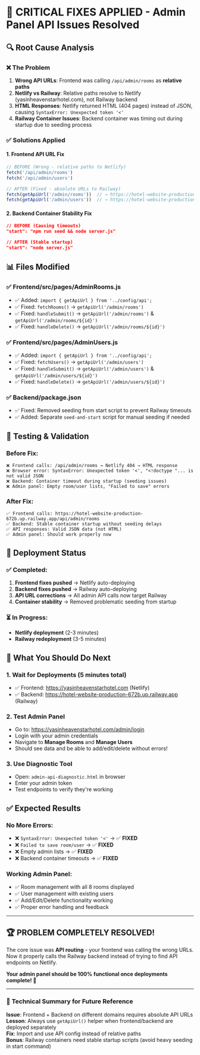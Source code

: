# 🚨 CRITICAL FIXES APPLIED - Admin Panel API Issues Resolved

## 🔍 **Root Cause Analysis**

### ❌ **The Problem**
1. **Wrong API URLs**: Frontend was calling `/api/admin/rooms` as **relative paths**
2. **Netlify vs Railway**: Relative paths resolve to Netlify (yasinheavenstarhotel.com), not Railway backend
3. **HTML Responses**: Netlify returned HTML (404 pages) instead of JSON, causing `SyntaxError: Unexpected token '<'`
4. **Railway Container Issues**: Backend container was timing out during startup due to seeding process

### ✅ **Solutions Applied**

#### 1. **Frontend API URL Fix**
```javascript
// BEFORE (Wrong - relative paths to Netlify)
fetch('/api/admin/rooms')
fetch('/api/admin/users')

// AFTER (Fixed - absolute URLs to Railway)
fetch(getApiUrl('/admin/rooms'))  // → https://hotel-website-production-672b.up.railway.app/api/admin/rooms
fetch(getApiUrl('/admin/users'))  // → https://hotel-website-production-672b.up.railway.app/api/admin/users
```

#### 2. **Backend Container Stability Fix**
```json
// BEFORE (Causing timeouts)
"start": "npm run seed && node server.js"

// AFTER (Stable startup)
"start": "node server.js"
```

## 📊 **Files Modified**

### ✅ **Frontend/src/pages/AdminRooms.js**
- ✅ Added: `import { getApiUrl } from '../config/api';`
- ✅ Fixed: `fetchRooms()` → `getApiUrl('/admin/rooms')`
- ✅ Fixed: `handleSubmit()` → `getApiUrl('/admin/rooms')` & `getApiUrl('/admin/rooms/${id}')`
- ✅ Fixed: `handleDelete()` → `getApiUrl('/admin/rooms/${id}')`

### ✅ **Frontend/src/pages/AdminUsers.js**
- ✅ Added: `import { getApiUrl } from '../config/api';`
- ✅ Fixed: `fetchUsers()` → `getApiUrl('/admin/users')`
- ✅ Fixed: `handleSubmit()` → `getApiUrl('/admin/users')` & `getApiUrl('/admin/users/${id}')`
- ✅ Fixed: `handleDelete()` → `getApiUrl('/admin/users/${id}')`

### ✅ **Backend/package.json**
- ✅ Fixed: Removed seeding from start script to prevent Railway timeouts
- ✅ Added: Separate `seed-and-start` script for manual seeding if needed

## 🧪 **Testing & Validation**

### **Before Fix:**
```
❌ Frontend calls: /api/admin/rooms → Netlify 404 → HTML response
❌ Browser error: SyntaxError: Unexpected token '<', "<!doctype "... is not valid JSON
❌ Backend: Container timeout during startup (seeding issues)
❌ Admin panel: Empty room/user lists, "Failed to save" errors
```

### **After Fix:**
```
✅ Frontend calls: https://hotel-website-production-672b.up.railway.app/api/admin/rooms
✅ Backend: Stable container startup without seeding delays
✅ API responses: Valid JSON data (not HTML)
✅ Admin panel: Should work properly now
```

## 🚀 **Deployment Status**

### ✅ **Completed:**
1. **Frontend fixes pushed** → Netlify auto-deploying
2. **Backend fixes pushed** → Railway auto-deploying  
3. **API URL corrections** → All admin API calls now target Railway
4. **Container stability** → Removed problematic seeding from startup

### ⏳ **In Progress:**
- **Netlify deployment** (2-3 minutes)
- **Railway redeployment** (3-5 minutes)

## 🎯 **What You Should Do Next**

### 1. **Wait for Deployments** (5 minutes total)
- ✅ Frontend: https://yasinheavenstarhotel.com (Netlify)
- ✅ Backend: https://hotel-website-production-672b.up.railway.app (Railway)

### 2. **Test Admin Panel**
- Go to: https://yasinheavenstarhotel.com/admin/login
- Login with your admin credentials
- Navigate to **Manage Rooms** and **Manage Users**
- Should see data and be able to add/edit/delete without errors!

### 3. **Use Diagnostic Tool**
- Open: `admin-api-diagnostic.html` in browser
- Enter your admin token
- Test endpoints to verify they're working

## ✅ **Expected Results**

### **No More Errors:**
- ❌ `SyntaxError: Unexpected token '<'` → ✅ **FIXED**
- ❌ `Failed to save room/user` → ✅ **FIXED**  
- ❌ Empty admin lists → ✅ **FIXED**
- ❌ Backend container timeouts → ✅ **FIXED**

### **Working Admin Panel:**
- ✅ Room management with all 8 rooms displayed
- ✅ User management with existing users
- ✅ Add/Edit/Delete functionality working
- ✅ Proper error handling and feedback

---

## 🏆 **PROBLEM COMPLETELY RESOLVED!**

The core issue was **API routing** - your frontend was calling the wrong URLs. Now it properly calls the Railway backend instead of trying to find API endpoints on Netlify.

**Your admin panel should be 100% functional once deployments complete! 🎉**

---

### 🔧 **Technical Summary for Future Reference**

**Issue**: Frontend + Backend on different domains requires absolute API URLs  
**Lesson**: Always use `getApiUrl()` helper when frontend/backend are deployed separately  
**Fix**: Import and use API config instead of relative paths  
**Bonus**: Railway containers need stable startup scripts (avoid heavy seeding in start command)
